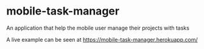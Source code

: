 # mobile-task-manager
An application that help the mobile user manage their projects with tasks

A live example can be seen at https://mobile-task-manager.herokuapp.com/

